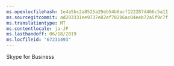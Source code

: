 ```yaml
---
ms.openlocfilehash: 1e4a5bc2a8525a29eb54b8acf122287d466c5a11
ms.sourcegitcommit: ad203331ee9737e82ef70206ac04eeb72a5f9c7f
ms.translationtype: MT
ms.contentlocale: ja-JP
ms.lasthandoff: 06/18/2019
ms.locfileid: "67231493"
---
```

Skype for Business